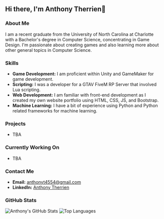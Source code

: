 ## Hi there, I'm Anthony Therrien👋

### About Me
I am a recent graduate from the University of North Carolina at Charlotte with a Bachelor's degree in Computer Science, concentrating in Game Design. I'm passionate about creating games and also learning more about other general topics in Computer Science.

### Skills
- **Game Development:** I am proficient within Unity and GameMaker for game development.
- **Scripting:** I was a developer for a GTAV FiveM RP Server that involved Lua scripting.
- **Web Development:** I am familiar with front-end development as I created my own website portfolio using HTML, CSS, JS, and Bootstrap.
- **Machine Learning:** I have a bit of experience using Python and Python related frameworks for machine learning.

### Projects
- TBA

### Currently Working On
- TBA

### Contact Me
- **Email:** [anthonyt4554@gmail.com](mailto:anthonyt4554@gmail.com)
- **LinkedIn:** [Anthony Therrien](https://www.linkedin.com/in/anthony-therrien-b90611256/)

### GitHub Stats
![Anthony's GitHub Stats](https://github-readme-stats.vercel.app/api?username=AnthonyT-45n&show_icons=true&theme=radical)
![Top Languages](https://github-readme-stats.vercel.app/api/top-langs/?username=AnthonyT-45&layout=compact&theme=radical)

<!--
**AnthonyT-45/AnthonyT-45** is a ✨ _special_ ✨ repository because its `README.md` (this file) appears on your GitHub profile.

Here are some ideas to get you started:

- 🔭 I’m currently working on ...
- 🌱 I’m currently learning ...
- 👯 I’m looking to collaborate on ...
- 🤔 I’m looking for help with ...
- 💬 Ask me about ...
- 📫 How to reach me: ...
- 😄 Pronouns: ...
- ⚡ Fun fact: ...
-->
